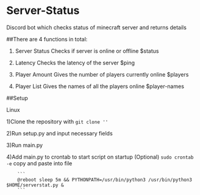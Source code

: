 # Server-Status
Discord bot which checks status of minecraft server and returns details

##There are 4 functions in total:
  
  1. Server Status
     Checks if server is online or offline
     $status
  
  2. Latency
     Checks the latency of the server
     $ping
  
  3. Player Amount
     Gives the number of players currently online
     $players
  
  4. Player List
     Gives the names of all the players online
     $player-names
    
    
##Setup

Linux

1)Clone the repository with 
         ```
         git clone ''
         ```

2)Run setup.py and input necessary fields
    
3)Run main.py
    
4)Add main.py to crontab to start script on startup (Optional)
        ```
        sudo crontab -e
        ```
        copy and paste into file
       
        ```
        @reboot sleep 5m && PYTHONPATH=/usr/bin/python3 /usr/bin/python3 $HOME/serverstat.py &
        ```
